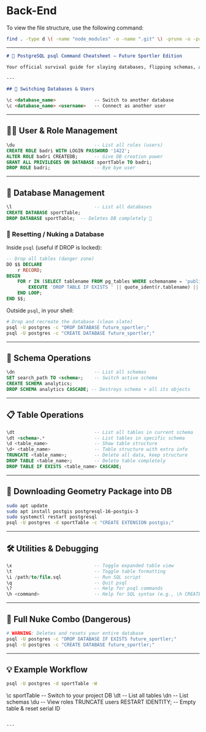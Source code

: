 # Back-End

To view the file structure, use the following command:

```bash
find . -type d \( -name "node_modules" -o -name ".git" \) -prune -o -print | sed -e 's;[^/]*/;|____;g;s;____|; |;g'
```

---

```markdown
# 📘 PostgreSQL psql Command Cheatsheet – Future Sportler Edition

Your official survival guide for slaying databases, flipping schemas, and ruling roles — all from the psql shell. Let’s gooo. 🚀

---

## 🔄 Switching Databases & Users

\c <database_name>              -- Switch to another database
\c <database_name> <username>   -- Connect as another user
```

---

## 🧑‍💻 User & Role Management

```sql
\du                             -- List all roles (users)
CREATE ROLE badri WITH LOGIN PASSWORD '1422';
ALTER ROLE badri CREATEDB;      -- Give DB creation power
GRANT ALL PRIVILEGES ON DATABASE sportTable TO badri;
DROP ROLE badri;                -- Bye bye user
```

---

## 🏦 Database Management

```sql
\l                              -- List all databases
CREATE DATABASE sportTable;
DROP DATABASE sportTable;  -- Deletes DB completely 😬
```

### 🔁 Resetting / Nuking a Database

Inside `psql` (useful if DROP is locked):
```sql
-- Drop all tables (danger zone)
DO $$ DECLARE
    r RECORD;
BEGIN
    FOR r IN (SELECT tablename FROM pg_tables WHERE schemaname = 'public') LOOP
        EXECUTE 'DROP TABLE IF EXISTS ' || quote_ident(r.tablename) || ' CASCADE';
    END LOOP;
END $$;
```

Outside `psql`, in your shell:
```bash
# Drop and recreate the database (clean slate)
psql -U postgres -c "DROP DATABASE future_sportler;"
psql -U postgres -c "CREATE DATABASE future_sportler;"
```

---

## 🧠 Schema Operations

```sql
\dn                             -- List all schemas
SET search_path TO <schema>;    -- Switch active schema
CREATE SCHEMA analytics;
DROP SCHEMA analytics CASCADE; -- Destroys schema + all its objects
```

---

## 📋 Table Operations

```sql
\dt                             -- List all tables in current schema
\dt <schema>.*                  -- List tables in specific schema
\d <table_name>                 -- Show table structure
\d+ <table_name>                -- Table structure with extra info
TRUNCATE <table_name>;          -- Delete all data, keep structure
DROP TABLE <table_name>;        -- Delete table completely
DROP TABLE IF EXISTS <table_name> CASCADE;
```

---

## 🧪 Downloading Geometry Package into DB

```bash
sudo apt update
sudo apt install postgis postgresql-16-postgis-3
sudo systemctl restart postgresql
psql -U postgres -d sportTable -c "CREATE EXTENSION postgis;"
```

---

## 🛠 Utilities & Debugging

```sql
\x                              -- Toggle expanded table view
\t                              -- Toggle table formatting
\i /path/to/file.sql            -- Run SQL script
\q                              -- Quit psql
\?                              -- Help for psql commands
\h <command>                    -- Help for SQL syntax (e.g., \h CREATE TABLE)
```

---

## 🧨 Full Nuke Combo (Dangerous)

```bash
# WARNING: Deletes and resets your entire database
psql -U postgres -c "DROP DATABASE IF EXISTS future_sportler;"
psql -U postgres -c "CREATE DATABASE future_sportler;"
```

---

## 💡 Example Workflow

```bash
psql -U postgres -d sportTable -W
```
\c sportTable                      -- Switch to your project DB
\dt                                -- List all tables
\dn                                -- List schemas
\du                                -- View roles
TRUNCATE users RESTART IDENTITY;  -- Empty table & reset serial ID
```

---
